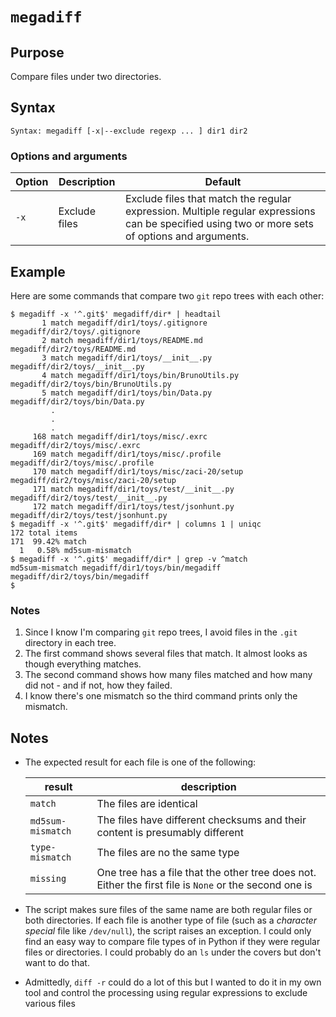 # `megadiff`

## Purpose
Compare files under two directories.

## Syntax
```
Syntax: megadiff [-x|--exclude regexp ... ] dir1 dir2
```

### Options and arguments
| Option | Description | Default |
| ------ | ----------- | ------- |
|  `-x`  | Exclude files | Exclude files that match the regular expression.  Multiple regular expressions can be specified using two or more sets of options and arguments. |

## Example

Here are some commands that compare two `git` repo trees with each other:

```
$ megadiff -x '^.git$' megadiff/dir* | headtail
       1 match megadiff/dir1/toys/.gitignore megadiff/dir2/toys/.gitignore
       2 match megadiff/dir1/toys/README.md megadiff/dir2/toys/README.md
       3 match megadiff/dir1/toys/__init__.py megadiff/dir2/toys/__init__.py
       4 match megadiff/dir1/toys/bin/BrunoUtils.py megadiff/dir2/toys/bin/BrunoUtils.py
       5 match megadiff/dir1/toys/bin/Data.py megadiff/dir2/toys/bin/Data.py
         .
         .
         .
     168 match megadiff/dir1/toys/misc/.exrc megadiff/dir2/toys/misc/.exrc
     169 match megadiff/dir1/toys/misc/.profile megadiff/dir2/toys/misc/.profile
     170 match megadiff/dir1/toys/misc/zaci-20/setup megadiff/dir2/toys/misc/zaci-20/setup
     171 match megadiff/dir1/toys/test/__init__.py megadiff/dir2/toys/test/__init__.py
     172 match megadiff/dir1/toys/test/jsonhunt.py megadiff/dir2/toys/test/jsonhunt.py
$ megadiff -x '^.git$' megadiff/dir* | columns 1 | uniqc
172 total items
171  99.42% match
  1   0.58% md5sum-mismatch
$ megadiff -x '^.git$' megadiff/dir* | grep -v ^match
md5sum-mismatch megadiff/dir1/toys/bin/megadiff megadiff/dir2/toys/bin/megadiff
$
```

### Notes
1. Since I know I'm comparing `git` repo trees, I avoid files in the `.git` directory in each tree.
2. The first command shows several files that match.  It almost looks as though everything matches.
3. The second command shows how many files matched and how many did not - and if not, how they failed.
4. I know there's one mismatch so the third command prints only the mismatch.

## Notes

- The expected result for each file is one of the following:

  | result | description |
  | ------ | ----------- |
  | `match` | The files are identical |
  | `md5sum-mismatch` | The files have different checksums and their content is presumably different |
  | `type-mismatch` | The files are no the same type |
  | `missing` | One tree has a file that the other tree does not.  Either the first file is `None` or the second one is |

- The script makes sure files of the same name are both regular files or both directories.  If each file is another type of file (such as a _character special_ file like `/dev/null`), the script raises an exception.  I could only find an easy way to compare file types of in Python if they were regular files or directories.  I could probably do an `ls` under the covers but don't want to do that.
- Admittedly, `diff -r` could do a lot of this but I wanted to do it in my own tool and control the processing using regular expressions to exclude various files
